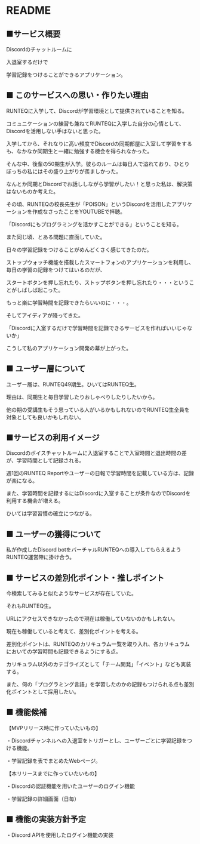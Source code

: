 # README

## ■サービス概要

Discordのチャットルームに

入退室するだけで

学習記録をつけることができるアプリケーション。


## ■ このサービスへの思い・作りたい理由
RUNTEQに入学して、Discordが学習環境として提供されていることを知る。

コミュニケーションの練習も兼ねてRUNTEQに入学した自分の心情として、Discordを活用しない手はないと思った。

入学してから、それなりに高い頻度でDiscordの同期部屋に入室して学習をするも、なかなか同期生と一緒に勉強する機会を得られなかった。

そんな中、後輩の50期生が入学。彼らのルームは毎日人で溢れており、ひとりぼっちの私にはその盛り上がりが羨ましかった。

なんとか同期とDiscordでお話ししながら学習がしたい！と思った私は、解決策はないものか考えた。


その頃、RUNTEQの校長先生が「POISON」というDiscordを活用したアプリケーションを作成なさったことをYOUTUBEで拝聴。

「Discordにもプログラミングを活かすことができる」ということを知る。


また同じ頃、とある問題に直面していた。

日々の学習記録をつけることがめんどくさく感じてきたのだ。

ストップウォッチ機能を搭載したスマートフォンのアプリケーションを利用し、毎日の学習の記録をつけてはいるのだが、

スタートボタンを押し忘れたり、ストップボタンを押し忘れたり・・・ということがしばしば起こった。

もっと楽に学習時間を記録できたらいいのに・・・。


そしてアイディアが降ってきた。

「Discordに入室するだけで学習時間を記録できるサービスを作ればいいじゃないか」


こうして私のアプリケーション開発の幕が上がった。


## ■ ユーザー層について
ユーザー層は、RUNTEQ49期生。ひいてはRUNTEQ生。

理由は、同期生と毎日学習したりおしゃべりしたりしたいから。

他の期の受講生もそう思っている人がいるかもしれないのでRUNTEQ生全員を対象としても良いかもしれない。


## ■サービスの利用イメージ
Discordのボイスチャットルームに入退室することで入室時間と退出時間の差が、学習時間として記録される。

週1回のRUNTEQ Reportやユーザーの日報で学習時間を記載している方は、記録が楽になる。

また、学習時間を記録するにはDiscordに入室することが条件なのでDiscordを利用する機会が増える。

ひいては学習習慣の確立につながる。


## ■ ユーザーの獲得について
私が作成したDiscord botをバーチャルRUNTEQへの導入してもらえるようRUNTEQ運営陣に掛け合う。


## ■ サービスの差別化ポイント・推しポイント
今検索してみると似たようなサービスが存在していた。

それもRUNTEQ生。

URLにアクセスできなかったので現在は稼働していないのかもしれない。

現在も稼働していると考えて、差別化ポイントを考える。


差別化ポイントは、RUNTEQのカリキュラム一覧を取り入れ、各カリキュラムにおいての学習時間も記録できるようにする点。

カリキュラム以外のカテゴライズとして「チーム開発」「イベント」なども実装する。


また、何の「プログラミング言語」を学習したのかの記録もつけられる点も差別化ポイントとして採用したい。


## ■ 機能候補
【MVPリリース時に作っていたいもの】

・Discordチャンネルへの入退室をトリガーとし、ユーザーごとに学習記録をつける機能。

・学習記録を表でまとめたWebページ。


【本リリースまでに作っていたいもの】

・Discordの認証機能を用いたユーザーのログイン機能

・学習記録の詳細画面（日毎）



## ■ 機能の実装方針予定
・Discord APIを使用したログイン機能の実装

